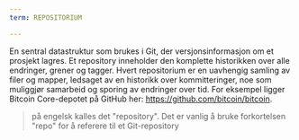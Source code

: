 ```yaml
---
term: REPOSITORIUM

---
```

En sentral datastruktur som brukes i Git, der versjonsinformasjon om et prosjekt lagres. Et repository inneholder den komplette historikken over alle endringer, grener og tagger. Hvert repositorium er en uavhengig samling av filer og mapper, ledsaget av en historikk over kommitteringer, noe som muliggjør samarbeid og sporing av endringer over tid. For eksempel ligger Bitcoin Core-depotet på GitHub her: https://github.com/bitcoin/bitcoin.

> på engelsk kalles det "repository". Det er vanlig å bruke forkortelsen "repo" for å referere til et Git-repository